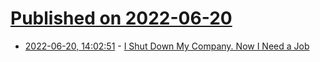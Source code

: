 # [Published on 2022-06-20](index.md)

* [2022-06-20, 14:02:51](https://news.ycombinator.com/item?id=31810471) - [I Shut Down My Company. Now I Need a Job](https://news.ycombinator.com/item?id=31810471)
